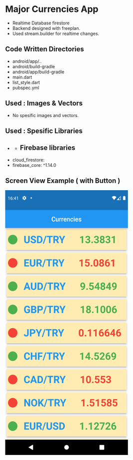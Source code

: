 # Major Currencies App
* Realtime Database firestore
* Backend designed with freeplan.
* Used stream.builder for realtime changes.

## Code Written Directories 
* android/app/..
* android/build-gradle
* android/app/build-gradle
* main.dart
* list_style.dart
* pubspec.yml

## Used : Images & Vectors
* No spesific images and vectors.

## Used : Spesific Libraries
  * * ## Firebase libraries 
* cloud_firestore:  
* firebase_core: ^1.14.0

## Screen View Example ( with Button )
<img src="https://github.com/mkiziltay/Firebase-Currencies-App/blob/master/curr_screen.png" alt = "Sample Screenview" width=394 height=851>
